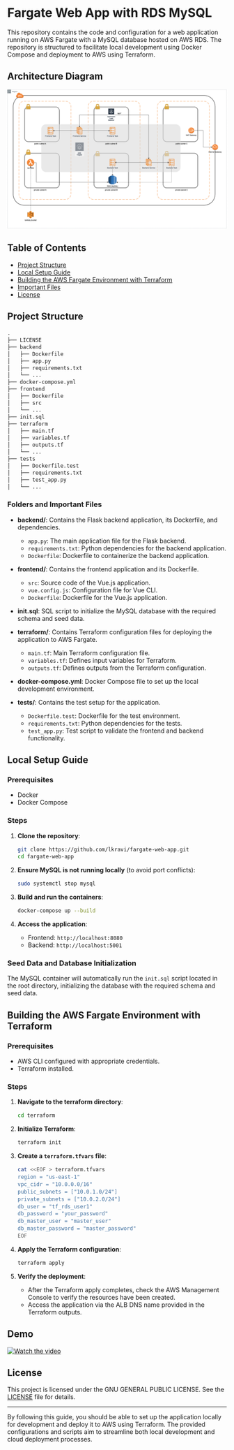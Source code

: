 
# Fargate Web App with RDS MySQL

This repository contains the code and configuration for a web application running on AWS Fargate with a MySQL database hosted on AWS RDS. The repository is structured to facilitate local development using Docker Compose and deployment to AWS using Terraform.

## Architecture Diagram
![alt text](https://raw.githubusercontent.com/lkravi/fargate-web-app/main/fargate_web_app.png)

## Table of Contents

- [Project Structure](#project-structure)
- [Local Setup Guide](#local-setup-guide)
- [Building the AWS Fargate Environment with Terraform](#building-the-aws-fargate-environment-with-terraform)
- [Important Files](#important-files)
- [License](#license)

## Project Structure

```
.
├── LICENSE
├── backend
│   ├── Dockerfile
│   ├── app.py
│   ├── requirements.txt
│   └── ...
├── docker-compose.yml
├── frontend
│   ├── Dockerfile
│   ├── src
│   └── ...
├── init.sql
├── terraform
│   ├── main.tf
│   ├── variables.tf
│   ├── outputs.tf
│   └── ...
├── tests
│   ├── Dockerfile.test
│   ├── requirements.txt
│   ├── test_app.py
│   └── ...
```

### Folders and Important Files

- **backend/**: Contains the Flask backend application, its Dockerfile, and dependencies.
  - `app.py`: The main application file for the Flask backend.
  - `requirements.txt`: Python dependencies for the backend application.
  - `Dockerfile`: Dockerfile to containerize the backend application.

- **frontend/**: Contains the frontend application and its Dockerfile.
  - `src`: Source code of the Vue.js application.
  - `vue.config.js`: Configuration file for Vue CLI.
  - `Dockerfile`:  Dockerfile for the Vue.js application.

- **init.sql**: SQL script to initialize the MySQL database with the required schema and seed data.

- **terraform/**: Contains Terraform configuration files for deploying the application to AWS Fargate.
  - `main.tf`: Main Terraform configuration file.
  - `variables.tf`: Defines input variables for Terraform.
  - `outputs.tf`: Defines outputs from the Terraform configuration.

- **docker-compose.yml**: Docker Compose file to set up the local development environment.

- **tests/**: Contains the test setup for the application.
  - `Dockerfile.test`: Dockerfile for the test environment.
  - `requirements.txt`: Python dependencies for the tests.
  - `test_app.py`: Test script to validate the frontend and backend functionality.

## Local Setup Guide

### Prerequisites

- Docker
- Docker Compose

### Steps

1. **Clone the repository**:
   ```sh
   git clone https://github.com/lkravi/fargate-web-app.git
   cd fargate-web-app
   ```

2. **Ensure MySQL is not running locally** (to avoid port conflicts):
   ```sh
   sudo systemctl stop mysql
   ```

3. **Build and run the containers**:
   ```sh
   docker-compose up --build
   ```

4. **Access the application**:
   - Frontend: `http://localhost:8080`
   - Backend: `http://localhost:5001`

### Seed Data and Database Initialization

The MySQL container will automatically run the `init.sql` script located in the root directory, initializing the database with the required schema and seed data.

## Building the AWS Fargate Environment with Terraform

### Prerequisites

- AWS CLI configured with appropriate credentials.
- Terraform installed.

### Steps

1. **Navigate to the terraform directory**:
   ```sh
   cd terraform
   ```

2. **Initialize Terraform**:
   ```sh
   terraform init
   ```

3. **Create a `terraform.tfvars` file**:
   ```sh
   cat <<EOF > terraform.tfvars
   region = "us-east-1"
   vpc_cidr = "10.0.0.0/16"
   public_subnets = ["10.0.1.0/24"]
   private_subnets = ["10.0.2.0/24"]
   db_user = "tf_rds_user1"
   db_password = "your_password"
   db_master_user = "master_user"
   db_master_password = "master_password"
   EOF
   ```

4. **Apply the Terraform configuration**:
   ```sh
   terraform apply
   ```

5. **Verify the deployment**:
   - After the Terraform apply completes, check the AWS Management Console to verify the resources have been created.
   - Access the application via the ALB DNS name provided in the Terraform outputs.

## Demo

[![Watch the video](https://img.youtube.com/vi/0Fw-oYZhPQM/maxresdefault.jpg)](https://www.youtube.com/watch?v=0Fw-oYZhPQM)

## License

This project is licensed under the GNU GENERAL PUBLIC LICENSE. See the [LICENSE](./LICENSE) file for details.

---

By following this guide, you should be able to set up the application locally for development and deploy it to AWS using Terraform. The provided configurations and scripts aim to streamline both local development and cloud deployment processes.

